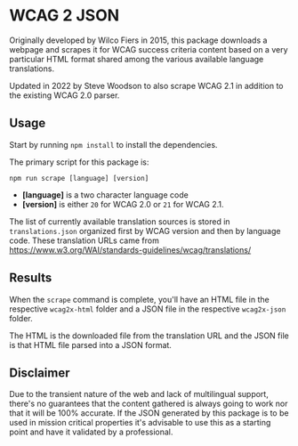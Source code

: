# WCAG 2 JSON
Originally developed by Wilco Fiers in 2015, this package downloads a webpage and scrapes it for WCAG success criteria content based on a very particular HTML format shared among the various available language translations.

Updated in 2022 by Steve Woodson to also scrape WCAG 2.1 in addition to the existing WCAG 2.0 parser.

## Usage

Start by running `npm install` to install the dependencies.

The primary script for this package is:

```npm run scrape [language] [version]```

- **[language]** is a two character language code
- **[version]** is either `20` for WCAG 2.0 or `21` for WCAG 2.1.

The list of currently available translation sources is stored in `translations.json` organized first by WCAG version and then by language code. These translation URLs came from <https://www.w3.org/WAI/standards-guidelines/wcag/translations/>

## Results

When the `scrape` command is complete, you'll have an HTML file in the respective `wcag2x-html` folder and a JSON file in the respective `wcag2x-json` folder.

The HTML is the downloaded file from the translation URL and the JSON file is that HTML file parsed into a JSON format.

## Disclaimer

Due to the transient nature of the web and lack of multilingual support, there's no guarantees that the content gathered is always going to work nor that it will be 100% accurate. If the JSON generated by this package is to be used in mission critical properties it's advisable to use this as a starting point and have it validated by a professional.
